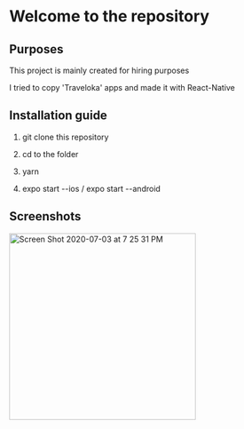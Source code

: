 # Welcome to the repository

## Purposes

This project is mainly created for hiring purposes

I tried to copy 'Traveloka' apps and made it with React-Native

## Installation guide

1. git clone this repository

2. cd to the folder

3. yarn

4. expo start --ios / expo start --android

## Screenshots

<img width="336" alt="Screen Shot 2020-07-03 at 7 25 31 PM" src="https://user-images.githubusercontent.com/42708035/86469332-5beea580-bd63-11ea-9d7d-7e2af83bdc74.png">
